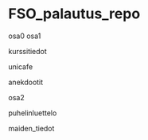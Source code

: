 # FSO_palautus_repo

osa0
osa1
  
  kurssitiedot
  
  unicafe
  
  anekdootit

osa2
  
  puhelinluettelo
  
  maiden_tiedot
  
